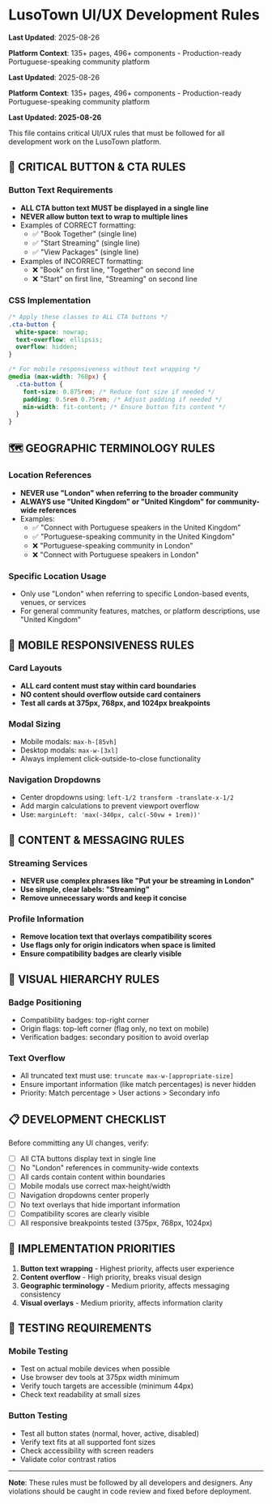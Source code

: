 # LusoTown UI/UX Development Rules

**Last Updated**: 2025-08-26  

**Platform Context**: 135+ pages, 496+ components - Production-ready Portuguese-speaking community platform

**Last Updated**: 2025-08-26  

**Platform Context**: 135+ pages, 496+ components - Production-ready Portuguese-speaking community platform

**Last Updated: 2025-08-26**

This file contains critical UI/UX rules that must be followed for all development work on the LusoTown platform.

## 🚨 CRITICAL BUTTON & CTA RULES

### Button Text Requirements
- **ALL CTA button text MUST be displayed in a single line**
- **NEVER allow button text to wrap to multiple lines**
- Examples of CORRECT formatting:
  - ✅ "Book Together" (single line)
  - ✅ "Start Streaming" (single line)  
  - ✅ "View Packages" (single line)
- Examples of INCORRECT formatting:
  - ❌ "Book" on first line, "Together" on second line
  - ❌ "Start" on first line, "Streaming" on second line

### CSS Implementation
```css
/* Apply these classes to ALL CTA buttons */
.cta-button {
  white-space: nowrap;
  text-overflow: ellipsis;
  overflow: hidden;
}

/* For mobile responsiveness without text wrapping */
@media (max-width: 768px) {
  .cta-button {
    font-size: 0.875rem; /* Reduce font size if needed */
    padding: 0.5rem 0.75rem; /* Adjust padding if needed */
    min-width: fit-content; /* Ensure button fits content */
  }
}
```

## 🗺️ GEOGRAPHIC TERMINOLOGY RULES

### Location References
- **NEVER use "London" when referring to the broader community**
- **ALWAYS use "United Kingdom" or "United Kingdom" for community-wide references**
- Examples:
  - ✅ "Connect with Portuguese speakers in the United Kingdom"
  - ✅ "Portuguese-speaking community in the United Kingdom"
  - ❌ "Portuguese-speaking community in London"
  - ❌ "Connect with Portuguese speakers in London"

### Specific Location Usage
- Only use "London" when referring to specific London-based events, venues, or services
- For general community features, matches, or platform descriptions, use "United Kingdom"

## 📱 MOBILE RESPONSIVENESS RULES

### Card Layouts
- **ALL card content must stay within card boundaries**
- **NO content should overflow outside card containers**
- **Test all cards at 375px, 768px, and 1024px breakpoints**

### Modal Sizing
- Mobile modals: `max-h-[85vh]` 
- Desktop modals: `max-w-[3xl]`
- Always implement click-outside-to-close functionality

### Navigation Dropdowns
- Center dropdowns using: `left-1/2 transform -translate-x-1/2`
- Add margin calculations to prevent viewport overflow
- Use: `marginLeft: 'max(-340px, calc(-50vw + 1rem))'`

## 🎯 CONTENT & MESSAGING RULES

### Streaming Services
- **NEVER use complex phrases like "Put your be streaming in London"**
- **Use simple, clear labels: "Streaming"**
- **Remove unnecessary words and keep it concise**

### Profile Information
- **Remove location text that overlays compatibility scores**
- **Use flags only for origin indicators when space is limited**
- **Ensure compatibility badges are clearly visible**

## 🎨 VISUAL HIERARCHY RULES

### Badge Positioning
- Compatibility badges: top-right corner
- Origin flags: top-left corner (flag only, no text on mobile)
- Verification badges: secondary position to avoid overlap

### Text Overflow
- All truncated text must use: `truncate max-w-[appropriate-size]`
- Ensure important information (like match percentages) is never hidden
- Priority: Match percentage > User actions > Secondary info

## 📋 DEVELOPMENT CHECKLIST

Before committing any UI changes, verify:

- [ ] All CTA buttons display text in single line
- [ ] No "London" references in community-wide contexts
- [ ] All cards contain content within boundaries  
- [ ] Mobile modals use correct max-height/width
- [ ] Navigation dropdowns center properly
- [ ] No text overlays that hide important information
- [ ] Compatibility scores are clearly visible
- [ ] All responsive breakpoints tested (375px, 768px, 1024px)

## 🚀 IMPLEMENTATION PRIORITIES

1. **Button text wrapping** - Highest priority, affects user experience
2. **Content overflow** - High priority, breaks visual design
3. **Geographic terminology** - Medium priority, affects messaging consistency
4. **Visual overlays** - Medium priority, affects information clarity

## 📝 TESTING REQUIREMENTS

### Mobile Testing
- Test on actual mobile devices when possible
- Use browser dev tools at 375px width minimum
- Verify touch targets are accessible (minimum 44px)
- Check text readability at small sizes

### Button Testing
- Test all button states (normal, hover, active, disabled)
- Verify text fits at all supported font sizes
- Check accessibility with screen readers
- Validate color contrast ratios

---

**Note**: These rules must be followed by all developers and designers. Any violations should be caught in code review and fixed before deployment.